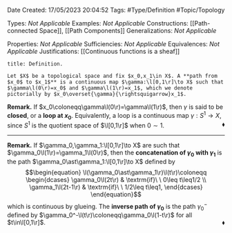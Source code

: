 <div class="topSpace"></div>

Date Created: 17/05/2023 20:04:52
Tags: #Type/Definition #Topic/Topology

Types: _Not Applicable_
Examples: _Not Applicable_
Constructions: [[Path-connected Space]], [[Path Components]]
Generalizations: _Not Applicable_

Properties: _Not Applicable_
Sufficiencies: _Not Applicable_
Equivalences: _Not Applicable_
Justifications: [[Continuous functions is a sheaf]]

``` ad-Definition
title: Definition.

Let $X$ be a topological space and fix $x_0,x_1\in X$. A **path from $x_0$ to $x_1$** is a continuous map $\gamma:\l[0,1\r]\to X$ such that $\gamma\l(0\r)=x_0$ and $\gamma\l(1\r)=x_1$, which we denote pictorially by $x_0\overset{\gamma}{\rightsquigarrow}x_1$.

```

<b>Remark.</b> If $x_0\coloneqq\gamma\l(0\r)=\gamma\l(1\r)$, then $\gamma$ is said to be **closed**, or a **loop at $x_0$**. Equivalently, a loop is a continuous map $\gamma:S^1\to X$, since $S^1$ is the quotient space of $\l[0,1\r]$ when $0\sim1$.<span style="float:right;">$\blacklozenge$</span>

---

<b>Remark.</b> If $\gamma_0,\gamma_1:\l[0,1\r]\to X$ are such that $\gamma_0\l(1\r)=\gamma_1\l(0\r)$, then the **concatenation of $\gamma_0$ with $\gamma_1$** is the path $\gamma_0\ast\gamma_1:\l[0,1\r]\to X$ defined by
$$\begin{equation}
    \l(\gamma_0\ast\gamma_1\r)\l(t\r)\coloneqq
    \begin{dcases}
        \gamma_0\l(2t\r) & \textrm{if}\ \ 0\leq t\leq1/2 \\
        \gamma_1\l(2t-1\r) & \textrm{if}\ \ 1/2\leq t\leq1,
    \end{dcases}
\end{equation}$$
which is continuous by glueing. The **inverse path of $\gamma_0$** is the path $\gamma_0^-$ defined by $\gamma_0^-\l(t\r)\coloneqq\gamma_0\l(1-t\r)$ for all $t\in\l[0,1\r]$.<span style="float:right;">$\blacklozenge$</span>
